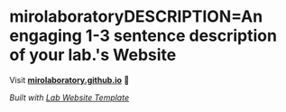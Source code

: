 
# mirolaboratoryDESCRIPTION=An engaging 1-3 sentence description of your lab.'s Website

Visit **[mirolaboratory.github.io](https://mirolaboratory.github.io)** 🚀

_Built with [Lab Website Template](https://greene-lab.gitbook.io/lab-website-template-docs)_
